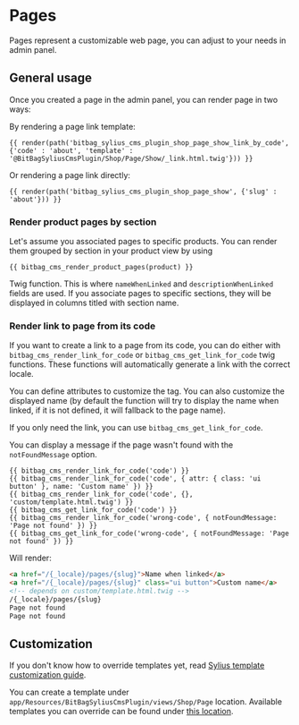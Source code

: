 # Pages

Pages represent a customizable web page, you can adjust to your needs in admin panel. 

## General usage

Once you created a page in the admin panel, you can render page in two ways:

By rendering a page link template:

```twig
{{ render(path('bitbag_sylius_cms_plugin_shop_page_show_link_by_code', {'code' : 'about', 'template' : '@BitBagSyliusCmsPlugin/Shop/Page/Show/_link.html.twig'})) }}
```

Or rendering a page link directly:

```twig
{{ render(path('bitbag_sylius_cms_plugin_shop_page_show', {'slug' : 'about'})) }}
```

### Render product pages by section

Let's assume you associated pages to specific products. You can render them grouped by section in your product view by using 

```twig
{{ bitbag_cms_render_product_pages(product) }}
```

Twig function. This is where `nameWhenLinked` and `descriptionWhenLinked` fields are used. If you associate pages to 
specific sections, they will be displayed in columns titled with section name.

### Render link to page from its code

If you want to create a link to a page from its code, you can do either with `bitbag_cms_render_link_for_code` or `bitbag_cms_get_link_for_code` twig functions. These functions will automatically generate a link with the correct locale.

You can define attributes to customize the tag. You can also customize the displayed name (by default the function will try to display the name when linked, if it is not defined, it will fallback to the page name).

If you only need the link, you can use `bitbag_cms_get_link_for_code`.

You can display a message if the page wasn't found with the `notFoundMessage` option.

```twig
{{ bitbag_cms_render_link_for_code('code') }}
{{ bitbag_cms_render_link_for_code('code', { attr: { class: 'ui button' }, name: 'Custom name' }) }}
{{ bitbag_cms_render_link_for_code('code', {}, 'custom/template.html.twig') }}
{{ bitbag_cms_get_link_for_code('code') }}
{{ bitbag_cms_render_link_for_code('wrong-code', { notFoundMessage: 'Page not found' }) }}
{{ bitbag_cms_get_link_for_code('wrong-code', { notFoundMessage: 'Page not found' }) }}

```

Will render:

```html
<a href="/{_locale}/pages/{slug}">Name when linked</a>
<a href="/{_locale}/pages/{slug}" class="ui button">Custom name</a>
<!-- depends on custom/template.html.twig -->
/{_locale}/pages/{slug}
Page not found
Page not found
```

## Customization

If you don't know how to override templates yet, 
read [Sylius template customization guide](http://docs.sylius.org/en/latest/customization/template.html).

You can create a template under `app/Resources/BitBagSyliusCmsPlugin/views/Shop/Page` location.
Available templates you can override can be found under [this location](../src/Resources/views/Shop/Page).
